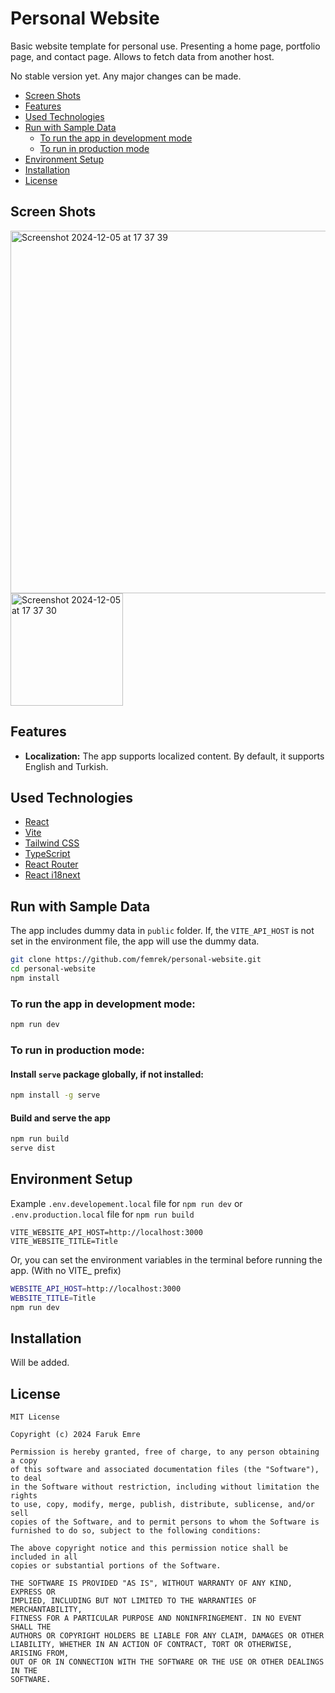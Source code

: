 # Personal Website

Basic website template for personal use. Presenting a home page, portfolio page, and contact page. Allows to fetch data
from another host.

No stable version yet. Any major changes can be made.

- [Screen Shots](#screen-shots)
- [Features](#features)
- [Used Technologies](#used-technologies)
- [Run with Sample Data](#run-with-sample-data)
    - [To run the app in development mode](#to-run-the-app-in-development-mode)
    - [To run in production mode](#to-run-in-production-mode)
- [Environment Setup](#environment-setup)
- [Installation](#installation)
- [License](#license)

## Screen Shots

<img width="580" alt="Screenshot 2024-12-05 at 17 37 39" src="https://github.com/user-attachments/assets/d54ec016-cec6-477f-8d05-538e0ca4eb1f">
<img width="180" alt="Screenshot 2024-12-05 at 17 37 30" src="https://github.com/user-attachments/assets/542e6ff2-5f7a-446f-8c70-2fe7ec4a34b2">

## Features

- <strong>Localization:</strong>
  The app supports localized content. By default, it supports English and Turkish.

## Used Technologies

- [React](https://reactjs.org/)
- [Vite](https://vitejs.dev/)
- [Tailwind CSS](https://tailwindcss.com/)
- [TypeScript](https://www.typescriptlang.org/)
- [React Router](https://reactrouter.com/)
- [React i18next](https://react.i18next.com/)

## Run with Sample Data

The app includes dummy data in `public` folder. If, the `VITE_API_HOST` is not set in the environment file, the app will
use the dummy data.

```bash
git clone https://github.com/femrek/personal-website.git
cd personal-website
npm install
````

### To run the app in development mode:

```bash
npm run dev
```

### To run in production mode:

#### Install `serve` package globally, if not installed:

```bash
npm install -g serve
```

#### Build and serve the app

```bash
npm run build
serve dist
```

## Environment Setup

Example `.env.developement.local` file for `npm run dev` or `.env.production.local` file for `npm run build`

```
VITE_WEBSITE_API_HOST=http://localhost:3000
VITE_WEBSITE_TITLE=Title
```

Or, you can set the environment variables in the terminal before running the app. (With no VITE_ prefix)

```bash
WEBSITE_API_HOST=http://localhost:3000 
WEBSITE_TITLE=Title
npm run dev
```

## Installation

Will be added.

## License

```
MIT License

Copyright (c) 2024 Faruk Emre

Permission is hereby granted, free of charge, to any person obtaining a copy
of this software and associated documentation files (the "Software"), to deal
in the Software without restriction, including without limitation the rights
to use, copy, modify, merge, publish, distribute, sublicense, and/or sell
copies of the Software, and to permit persons to whom the Software is
furnished to do so, subject to the following conditions:

The above copyright notice and this permission notice shall be included in all
copies or substantial portions of the Software.

THE SOFTWARE IS PROVIDED "AS IS", WITHOUT WARRANTY OF ANY KIND, EXPRESS OR
IMPLIED, INCLUDING BUT NOT LIMITED TO THE WARRANTIES OF MERCHANTABILITY,
FITNESS FOR A PARTICULAR PURPOSE AND NONINFRINGEMENT. IN NO EVENT SHALL THE
AUTHORS OR COPYRIGHT HOLDERS BE LIABLE FOR ANY CLAIM, DAMAGES OR OTHER
LIABILITY, WHETHER IN AN ACTION OF CONTRACT, TORT OR OTHERWISE, ARISING FROM,
OUT OF OR IN CONNECTION WITH THE SOFTWARE OR THE USE OR OTHER DEALINGS IN THE
SOFTWARE.
```
